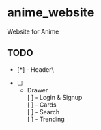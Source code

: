 # anime_website
Website for Anime

## TODO

- [*] - Header\
- [ ] - Drawer\
[ ] - Login & Signup\
[ ] - Cards\
[ ] - Search\
[ ] - Trending
